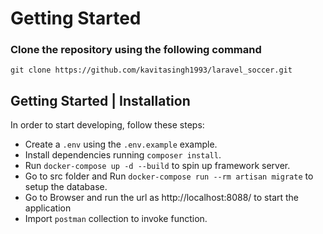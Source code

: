 # Getting Started

### Clone the repository using the following command

    git clone https://github.com/kavitasingh1993/laravel_soccer.git
        
## Getting Started | Installation

In order to start developing, follow these steps:

- Create a `.env` using the `.env.example` example.
- Install dependencies running `composer install`.
- Run `docker-compose up -d --build` to spin up framework server.
- Go to src folder and Run `docker-compose run --rm artisan migrate` to setup the database.
- Go to Browser and run the url as http://localhost:8088/ to start the application
- Import `postman` collection to invoke function.
